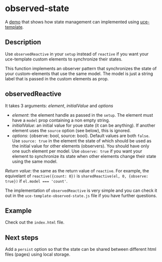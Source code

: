 # observed-state
A [demo](https://ankar71.github.io/observed-state/) that shows how state management can implemented using [uce-template](https://github.com/WebReflection/uce-template/).

## Description
Use `observedReactive` in your `setup` instead of `reactive` if you want your uce-template custom elements to synchronize their states.

This function implements an observer pattern that synchronizes the state of your custom-elements that use the same model. The model is just a string label that is passed in the custom elements as prop.

## observedReactive
It takes 3 arguments: *element*, *initialValue* and *options*
* _element_: the element handle as passed in the `setup`. The element must have a `model` prop containing a non empty string.
* _initialValue_: an initial value for youe state (it can be anything). If another element uses the `source` option (see below), this is ignored.
* _options_: {observe: bool, source: bool}. Default values are both `false`. Use `source: true` in the element the state of which should be used as the initial value for other elements (observers). You should have only one such element per model. Use `observe: true` if you want your element to synchronize its state when other elements change their state using the same model.

_Return value_: the same as  the return value of `reactive`. For example, the equivelant of `reactive({count: 0})` is `sharedReactive(el, 0, {observe: true})` if `el.model === 'count'`.

The implementation of `observedReactive` is very simple and you can check it out in the `uce-template-observed-state.js` file if you have further questions.

## Example
Check out the `index.html` file.

## Next steps
Add a `persist` option so that the state can be shared between different html files (pages) using local storage.
